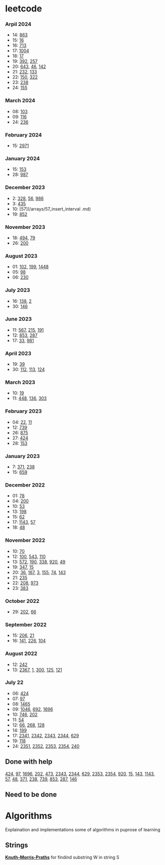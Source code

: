 # leetcode

### Arpil 2024
- 14: [863](/trees/863_all_nodes_distance_k_in_binary_tree.md)
- 15: [16](/arrays/16_3sum_closest.md)
- 16: [713](/sliding_window/713_subarray_product_less_than_k.md)
- 17: [1004](/sliding_window/1004_max_consecutive_ones_III.md)
- 18: [17](/backtracking/17_letter_combinations_of_a_phone_number.md)
- 19: [392](/two_pointers/392_is_subsequence.md), [257](/trees/257_binary_tree_paths.md)
- 20: [643](/sliding_window/643_maximum_average_subarray_I.md), [46](/backtracking/46_permutations.md), [142](/linked_list/142_linked_list_cycle_II.md)
- 21: [232](/stack/232_implement_queue_using_stacks.md), [133](/graphs/133_clone_graph.md)
- 22: [150](/stack/150_evaluate_reverse_polish_notation.md), [322](/dynamic_programming/322_coin_change.md)
- 23: [238](/two_pointers/238_product_of_array_except_self.md)
- 24: [155](stack/155_min_stack.md)


### March 2024
- 08: [103](/trees/103_binary_tree_zigzag_level_order_traversal.md)
- 09: [116](/trees/116_populating_next_right_pointers_in_each_node.md)
- 24: [236](/trees/236_lowest_common_ancestor_of_a_binary_tree.md)


### February 2024
- 15: [2971](/greedy/2971_find_polygon_with_the_largest_perimeter.md)


### January 2024
- 15: [153](/binary_search/153_find_minimum_in_rotated_sorted_array.md)
- 28: [987](/graphs/987_vertical_order_traversal_of_a_binary_tree.md)


### December 2023
- 2: [328](/linked_list/328_odd_even_linked_list.md), [56](/arrays/56_merge_intervals.md), [986](/arrays/986_interval_list_intersections.md)
- 3: [435](/arrays/435_non_overlapping_intervals.md)
- 10: [57](/arrays/57_insert_interval .md)
- 19: [852](/binary_search/852_peak_index_in_a_mountain_array.md)


### November 2023
- 18: [494](/dynamic_programming/494_target_sum.md), [79](/backtracking/79_word_search.md)
- 26: [200](/graphs/200_number_of_islands.md)


### August 2023
- 01: [102](/trees/102_binary_tree_level_order_traversal.md), [199](/trees/199_binary_tree_right_side_view.md), [1448](/trees/1448_count_good_nodes_in_binary_tree.md)
- 05: [98](/trees/98_validate_binary_search_tree.md)
- 06: [230](/trees/230_Kth_smallest_element_in_a_BST.md)


### July 2023
- 16: [138](/linked_list/138_copy_list_with_random_pointer.md), [2](/linked_list/2_add_two_numbers.md)
- 30: [146](/linked_list/146_lru_cache.md)


### June 2023
- 11: [567](two_pointers/567_permutation_in_string.md), [215](heap/215_Kth_Largest_Element_in_an_Array/), [191](/bit_manipulations/191_number_of_1_bits.md)
- 12: [853](/stack/853_car_fleet.md), [287](/linked_list/287_find_the_duplicate_number.md)
- 17: [33](/binary_search/33_search_in_rotated_sorted_array.md), [981](/binary_search/981_time_based_key-value_store.md)


### April 2023
 - 19: [39](backtracking/39_combination_sum.md)
 - 30: [112](trees/112_path_sum), [113](trees/113_path_sum_II), [124](trees/124_Binary_Tree_Maximum_Path_Sum)


### March 2023
 - 10: [19](linked_list/19_remove_nth_node_from_end_of_list.md)
 - 11: [448](array/448_find_all_numbers_disappeared_in_an_array/), [136](bit_manipulation/136_single_number), [303](dynamic_programming/1D/303_range_sum_query_immutable)


### February 2023
 - 04: [22](stack/22_generate_parentheses/), [11](two_pointers/11_container_with_most_water/)
 - 12: [739](stack/739_daily_temperatures)
 - 26: [875](binary_search/875_koko_eating_bananas)
 - 27: [424](sliding_window/424_longest_repeating_character_replacement)
 - 28: [153](binary_search/153_find_minimum_in_rotated_sorted_array)


### January 2023
 - 7: [371](bit_manipulations/371_sum_of_two_integers), [238](arrays/238_product_of_array_except_self)
 - 15: [659](arrays/659_encode_and_decode_strings)


### December 2022
 - 01: [78](backtracking/78_subsets)
 - 04: [200](graphs/200_number_of_islands)
 - 10: [53](greedy/53_maximum_subarray)
 - 13: [198](dynamic_programming/1D/198_house_robber/)
 - 15: [62](dynamic_programming/2D/62_unique_paths/)
 - 17: [1143](dynamic_programming/2D/1143_longest_common_subsequence/), [57](intervals/57_insert_interval)
 - 18: [48](math/48_rotate_image/)


### November 2022
 - 10: [70](dynamic_programming/1D/70_climbing_stairs/)
 - 12: [100](trees/100_Same_Tree/), [543](trees/543_Diameter_of_Binary_Tree/), [110](trees/110_Balanced_Binary_Tree/)
 - 13: [572](/trees/572_Subtree_of_Another_Tree/), [190](/bit_manipulations/190_Reverse_Bits/), [338](bit_manipulations/338_Counting_Bits/), [920](intervals/920_meeting_rooms/), [49](arrays/49_Group_Anagrams/)
 - 19: [347](arrays/347_top_k_frequent_elements), [15](arrays/15_3sum)
 - 20: [36](arrays/36_valid_sudoku/), [167](two_pointers/167_two_sum_II__input_array_is_sorted), [3](sliding_window/3_longest_substring_without_repeating_characters/), [155](stack/155_min_stack.md), [74](binary_search/74_search_a_2D_matrix), [143](linked_list/143_reorder_list)
 - 21: [235](235_lowest_common_ancestor_of_a_binary_search_tree)
 - 22: [208](tires/208_implement_trie), [973](973_K_closest_points_to_origin)
 - 23: [383](hash_table/383_ransom_note/)


### October 2022
 - 29: [202](math/202_happy_number/), [66](math/66_Plus_One/)


### September 2022
 - 15: [206](linked_list/206_Reverse_Linked_List/), [21](linked_list/21_Merge_Two_Sorted_Lists/)
 - 16: [141](linked_list/141_Linked_List_Cycle/), [226](trees/226_Invert_Binary_Tree/), [104](trees/104_Maximum_Depth_of_Binary_Tree/)


### August 2022
 - 12: [242](arrays/242_Valid_Anagram/)
 - 13: [2367](arrays/2367_Number_of_Arithmetic_Triplets/), [1](arrays/1_Two_Sum/), [300](arrays/300_Longest_Increasing_Subsequence/), [125](two_pointers/125_Valid_Palindrome/), [121](sliding_window/121_Best_Time_to_Buy_and_Sell_Stock/)


### July 22
- 06: [424](strings/424_Longest_Repeating_Character_Replacement/)
- 07: [97](https://github.com/IlyaZh/leetcode/tree/master/strings/97_Interleaving_String)
- 08: [1465](https://github.com/IlyaZh/leetcode/tree/master/greedy/1465_Maximum_Area_of_a_Piece_of_Cake_After_Horizontal_and_Vertical_Cuts)
- 09: [1046](https://github.com/IlyaZh/leetcode/tree/master/heap/1046_Last_Stone_Weight), [692](https://github.com/IlyaZh/leetcode/tree/master/heap/692_Top_K_Frequent_Words), [1696](https://github.com/IlyaZh/leetcode/tree/master/dynamic_programming/1696_Jump_Game_VI)
- 10: [746](dynamic_programming/746_min_cost_climbing_stairs.md), [202](two_pointers/202_Happy_Number)
- 11: [54](arrays/54_Spiral_Matrix/)
- 12: [66](arrays/66_Plus_One/), [268](arrays/268_Missing_Number/), [128](hash_table/128_Longest_Consecutive_Sequence/)
- 14: [199](trees/199_Binary_Tree_Right_Side_View/)
- 17: [2341](arrays/2341_Maximum_Number_of_Pairs_in_Array/), [2342](arrays/2342_Max_Sum_of_a_Pair_With_Equal_Sum_of_Digits/), [2343](arrays/2343_Query_Kth_Smallest_Trimmed_Number/), [2344](arrays/2344_Minimum_Deletions_to_Make_Array_Divisible/), [629](dynamic_programming/629_K_Inverse_Pairs_Array)
- 19: [118](dynamic_programming/118_Pascals_Triangle/)
- 24: [2351](strings/2351_First_Letter_to_Appear_Twice/), [2352](matrix/2352_Equal_Row_and_Column_Pairs/), [2353](other/2353_Design_a_Food_Rating_System/), [2354](other/2354_Number_of_Excellent_Pairs/), [240](matrix/240_Search_a_2D_Matrix_II/)




## Done with help

[424](strings/424_Longest_Repeating_Character_Replacement/), [97](strings/97_Interleaving_String/), [1696](dynamic_programming/1696_Jump_Game_VI/), [202](two_pointers/202_Happy_Number), [473](backtracking/473_Matchsticks_to_Square/), [2343](arrays/2343_Query_Kth_Smallest_Trimmed_Number/), [2344](arrays/2344_Minimum_Deletions_to_Make_Array_Divisible/), [629](dynamic_programming/629_K_Inverse_Pairs_Array), [2353](other/2353_Design_a_Food_Rating_System/), [2354](other/2354_Number_of_Excellent_Pairs/), [920](intervals/920_meeting_rooms/), [15](arrays/15_3sum), [143](linked_list/143_reorder_list), [1143](dynamic_programming/2D/1143_longest_common_subsequence/), [57](intervals/57_insert_interval), [48](math/48_rotate_image/), [371](bit_manipulations/371_sum_of_two_integers), [238](arrays/238_product_of_array_except_self), [739](stack/739_daily_temperatures), [853](/stack/853_car_fleet.md), [287](/linked_list/287_find_the_duplicate_number.md), [146](/linked_list/146_lru_cache.md)

## Need to be done

# Algorithms

Explaination and implementations some of algorithms in puprose of learning

## Strings
[**Knuth-Morris-Praths**](algorithms/Knuth-Morris-Prath/) for findind substring W in string S